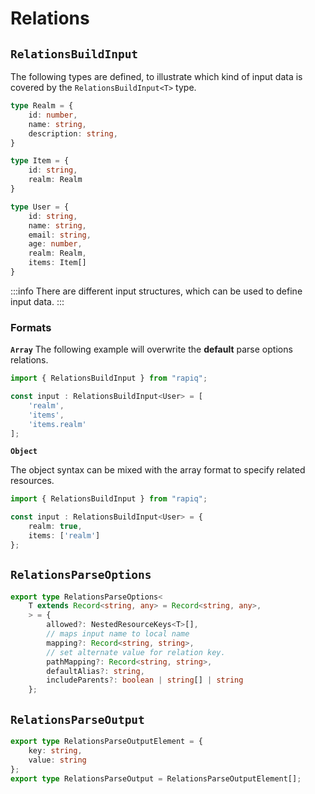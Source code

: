 # Relations

## `RelationsBuildInput`

The following types are defined, to illustrate which kind of input data is covered by the
`RelationsBuildInput<T>` type.

```typescript
type Realm = {
    id: number,
    name: string,
    description: string,
}

type Item = {
    id: string,
    realm: Realm
}

type User = {
    id: string,
    name: string,
    email: string,
    age: number,
    realm: Realm,
    items: Item[]
}
```

:::info
There are different input structures, which can be used to define input data.
:::

### Formats

**`Array`**
The following example will overwrite the **default** parse options relations.

```typescript
import { RelationsBuildInput } from "rapiq";

const input : RelationsBuildInput<User> = [
    'realm',
    'items',
    'items.realm'
];
```

**`Object`**

The object syntax can be mixed with the array format to specify related resources.

```typescript
import { RelationsBuildInput } from "rapiq";

const input : RelationsBuildInput<User> = {
    realm: true,
    items: ['realm']
};
```

## `RelationsParseOptions`

```typescript
export type RelationsParseOptions<
    T extends Record<string, any> = Record<string, any>,
    > = {
        allowed?: NestedResourceKeys<T>[],
        // maps input name to local name
        mapping?: Record<string, string>,
        // set alternate value for relation key.
        pathMapping?: Record<string, string>,
        defaultAlias?: string,
        includeParents?: boolean | string[] | string
    };
```

## `RelationsParseOutput`
```typescript
export type RelationsParseOutputElement = {
    key: string,
    value: string
};
export type RelationsParseOutput = RelationsParseOutputElement[];
```
